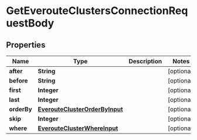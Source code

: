 

# GetEverouteClustersConnectionRequestBody


## Properties

Name | Type | Description | Notes
------------ | ------------- | ------------- | -------------
**after** | **String** |  |  [optional]
**before** | **String** |  |  [optional]
**first** | **Integer** |  |  [optional]
**last** | **Integer** |  |  [optional]
**orderBy** | [**EverouteClusterOrderByInput**](EverouteClusterOrderByInput.md) |  |  [optional]
**skip** | **Integer** |  |  [optional]
**where** | [**EverouteClusterWhereInput**](EverouteClusterWhereInput.md) |  |  [optional]



